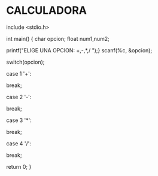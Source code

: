# CALCULADORA
include <stdio.h>

int main()
{
char opcion;
float num1,num2;

printf("ELIGE UNA OPCION: +,-,*,/ ");}
scanf(%c, &opcion);


switch(opcion);

case 1 '+':

break;

case 2 '-':

break;

case 3 '*': 

break;

case 4 '/':

break;

return 0;
}
